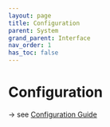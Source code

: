 ```yaml
---
layout: page
title: Configuration
parent: System
grand_parent: Interface
nav_order: 1
has_toc: false
---
```


# Configuration

&#8594; see [Configuration Guide](/general/configuration/index.html)
